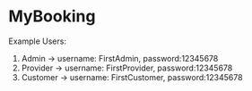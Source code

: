 # MyBooking
Example Users:
1. Admin -> username: FirstAdmin, password:12345678
2. Provider -> username: FirstProvider, password:12345678
3. Customer -> username: FirstCustomer, password:12345678
